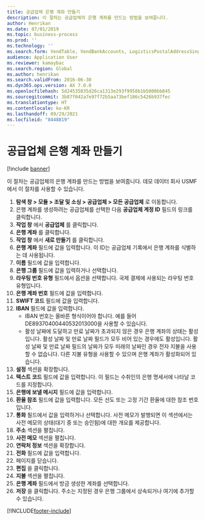 ```yaml
---
title: 공급업체 은행 계좌 만들기
description: 이 절차는 공급업체의 은행 계좌를 만드는 방법을 보여줍니다.
author: Henrikan
ms.date: 07/01/2019
ms.topic: business-process
ms.prod: ''
ms.technology: ''
ms.search.form: VendTable, VendBankAccounts, LogisticsPostalAddressSingle
audience: Application User
ms.reviewer: kamaybac
ms.search.region: Global
ms.author: henrikan
ms.search.validFrom: 2016-06-30
ms.dyn365.ops.version: AX 7.0.0
ms.openlocfilehash: 5d24535035d26ca1313e293f9958b1b5000bb845
ms.sourcegitcommit: 3b87f042a7e97f72b5aa73bef186c5426b937fec
ms.translationtype: HT
ms.contentlocale: ko-KR
ms.lasthandoff: 09/29/2021
ms.locfileid: "8448819"
---
```

# <a name="create-a-vendor-bank-account"></a>공급업체 은행 계좌 만들기

[!include [banner](../../includes/banner.md)]

이 절차는 공급업체의 은행 계좌를 만드는 방법을 보여줍니다. 데모 데이터 회사 USMF에서 이 절차를 사용할 수 있습니다.

1. **탐색 창 > 모듈 > 조달 및 소싱 > 공급업체 > 모든 공급업체** 로 이동합니다.
2. 은행 계좌를 생성하려는 공급업체를 선택한 다음 **공급업체 계정 ID** 필드의 링크를 클릭합니다.
3. **작업 창** 에서 **공급업체** 를 클릭합니다.
4. **은행 계좌** 를 클릭합니다.
5. **작업 창** 에서 **새로 만들기** 를 클릭합니다.
6. **은행 계좌** 필드에 값을 입력합니다. 이 ID는 공급업체 기록에서 은행 계좌를 식별하는 데 사용됩니다.  
7. **이름** 필드에 값을 입력합니다.
8. **은행 그룹** 필드에 값을 입력하거나 선택합니다.
9. **라우팅 번호 유형** 필드에서 옵션을 선택합니다. 국제 결제에 사용되는 라우팅 번호 유형입니다.  
10. **은행 계좌 번호** 필드에 값을 입력합니다.
11. **SWIFT 코드** 필드에 값을 입력합니다.
12. **IBAN** 필드에 값을 입력합니다.
    - IBAN 번호는 올바른 형식이어야 합니다. 예를 들어 DE89370400440532013000을 사용할 수 있습니다.  
    - 활성 날짜에 도달하고 만료 날짜가 초과되지 않은 경우 은행 계좌의 상태는 활성입니다. 활성 날짜 및 만료 날짜 필드가 모두 비어 있는 경우에도 활성입니다. 활성 날짜 및 만료 날짜 필드의 날짜가 모두 미래의 날짜인 경우 전자 지불을 사용할 수 없습니다. 다른 지불 유형을 사용할 수 있으며 은행 계좌가 활성화되어 있습니다.  
13. **설정** 섹션을 확장합니다.
14. **텍스트 코드** 필드에 값을 입력합니다. 이 필드는 수취인의 은행 명세서에 나타날 코드를 지정합니다.  
15. **은행에 보낼 메시지** 필드에 값을 입력합니다.
16. **환율 참조** 필드에 값을 입력합니다. 모든 선도 또는 고정 기간 환율에 대한 참조 번호입니다.
17. **통화** 필드에서 값을 입력하거나 선택합니다. 사전 메모가 발행되면 이 섹션에서는 사전 메모의 상태(대기 중 또는 승인됨)에 대한 개요를 제공합니다.  
18. **주소** 섹션을 펼칩니다.
19. **사전 메모** 섹션을 펼칩니다.
20. **연락처 정보** 섹션을 확장합니다.
21. **전화** 필드에 값을 입력합니다.
22. 페이지를 닫습니다.
23. **편집** 을 클릭합니다.
24. **지불** 섹션을 펼칩니다.
25. **은행 계좌** 필드에서 방금 생성한 계좌를 선택합니다.
26. **저장** 을 클릭합니다. 주소는 지정된 경우 은행 그룹에서 상속되거나 여기에 추가할 수 있습니다.  



[!INCLUDE[footer-include](../../../includes/footer-banner.md)]